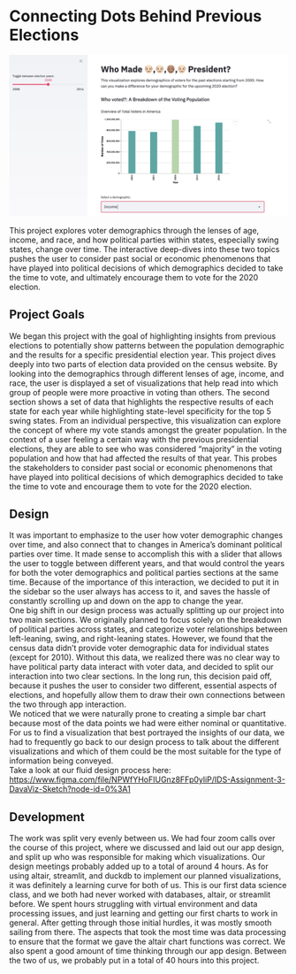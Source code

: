 # Connecting Dots Behind Previous Elections

![A screenshot of your application. Could be a GIF.](screenshot.jpg)

This project explores voter demographics through the lenses of age, income, and race, and how political parties within states, especially swing states, change over time. The interactive deep-dives into these two topics pushes the user to consider past social or economic phenomenons that have played into political decisions of which demographics decided to take the time to vote, and ultimately encourage them to vote for the 2020 election.

## Project Goals

We began this project with the goal of highlighting insights from previous elections to potentially show patterns between the population demographic and the results for a specific presidential election year. This project dives deeply into two parts of election data provided on the census website. By looking into the demographics through different lenses of age, income, and race, the user is displayed a set of visualizations that help read into which group of people were more proactive in voting than others. The second section shows a set of data that highlights the respective results of each state for each year while highlighting state-level specificity for the top 5 swing states. From an individual perspective, this visualization can explore the concept of where my vote stands amongst the greater population. In the context of a user feeling a certain way with the previous presidential elections, they are able to see who was considered “majority” in the voting population and how that had affected the results of that year. This probes the stakeholders to consider past social or economic phenomenons that have played into political decisions of which demographics decided to take the time to vote and encourage them to vote for the 2020 election.

## Design

It was important to emphasize to the user how voter demographic changes over time, and also connect that to changes in America’s dominant political parties over time. It made sense to accomplish this with a slider that allows the user to toggle between different years, and that would control the years for both the voter demographics and political parties sections at the same time. Because of the importance of this interaction, we decided to put it in the sidebar so the user always has access to it, and saves the hassle of constantly scrolling up and down on the app to change the year.<br/>
One big shift in our design process was actually splitting up our project into two main sections. We originally planned to focus solely on the breakdown of political parties across states, and categorize voter relationships between left-leaning, swing, and right-leaning states. However, we found that the census data didn’t provide voter demographic data for individual states (except for 2010). Without this data, we realized there was no clear way to have political party data interact with voter data, and decided to split our interaction into two clear sections. In the long run, this decision paid off, because it pushes the user to consider two different, essential aspects of elections, and hopefully allow them to draw their own connections between the two through app interaction.<br/>
We noticed that we were naturally prone to creating a simple bar chart because most of the data points we had were either nominal or quantitative. For us to find a visualization that best portrayed the insights of our data, we had to frequently go back to our design process to talk about the different visualizations and which of them could be the most suitable for the type of information being conveyed.<br/>
Take a look at our fluid design process here: https://www.figma.com/file/NPWfYHoFIUGnz8FFp0yliP/IDS-Assignment-3-DavaViz-Sketch?node-id=0%3A1

## Development

The work was split very evenly between us. We had four zoom calls over the course of this project, where we discussed and laid out our app design, and split up who was responsible for making which visualizations. Our design meetings probably added up to a total of around 4 hours. As for using altair, streamlit, and duckdb to implement our planned visualizations, it was definitely a learning curve for both of us. This is our first data science class, and we both had never worked with databases, altair, or streamlit before. We spent hours struggling with virtual environment and data processing issues, and just learning and getting our first charts to work in general. After getting through those initial hurdles, it was mostly smooth sailing from there. The aspects that took the most time was data processing to ensure that the format we gave the altair chart functions was correct. We also spent a good amount of time thinking through our app design. Between the two of us, we probably put in a total of 40 hours into this project. 
